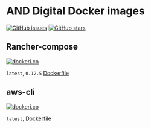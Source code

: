 # AND Digital Docker images

[![GitHub issues](https://img.shields.io/github/issues/andigital/docker.svg "GitHub issues")](https://github.com/andigital/docker)
[![GitHub stars](https://img.shields.io/github/stars/andigital/docker.svg "GitHub stars")](https://github.com/andigital/docker)

## Rancher-compose

[![dockeri.co](http://dockeri.co/image/andigital/rancher-compose)](https://hub.docker.com/r/andigital/rancher-compose/)

`latest`, `0.12.5` [Dockerfile](https://github.com/ANDigital/docker/tree/master/rancher/rancher-compose)

## aws-cli

[![dockeri.co](http://dockeri.co/image/andigital/aws-cli)](https://hub.docker.com/r/andigital/aws-cli/)

`latest`, [Dockerfile](https://github.com/ANDigital/docker/tree/master/aws/aws-cli)
